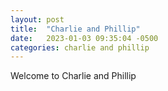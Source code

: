 ```yaml
---
layout: post
title:  "Charlie and Phillip"
date:   2023-01-03 09:35:04 -0500
categories: charlie and phillip
---
```

Welcome to Charlie and Phillip
